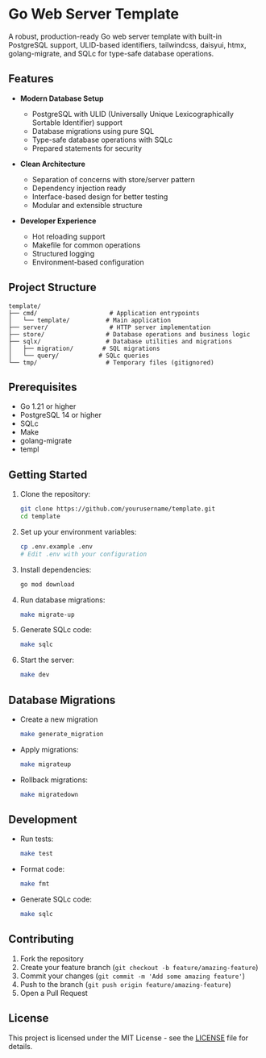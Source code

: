 # Go Web Server Template

A robust, production-ready Go web server template with built-in PostgreSQL support, ULID-based identifiers, tailwindcss, daisyui, htmx, golang-migrate, and SQLc for type-safe database operations.

## Features

- **Modern Database Setup**
  - PostgreSQL with ULID (Universally Unique Lexicographically Sortable Identifier) support
  - Database migrations using pure SQL
  - Type-safe database operations with SQLc
  - Prepared statements for security

- **Clean Architecture**
  - Separation of concerns with store/server pattern
  - Dependency injection ready
  - Interface-based design for better testing
  - Modular and extensible structure

- **Developer Experience**
  - Hot reloading support
  - Makefile for common operations
  - Structured logging
  - Environment-based configuration

## Project Structure

```table
template/
├── cmd/                    # Application entrypoints
│   └── template/          # Main application
├── server/                 # HTTP server implementation
├── store/                 # Database operations and business logic
├── sqlx/                  # Database utilities and migrations
│   ├── migration/        # SQL migrations
│   └── query/           # SQLc queries
└── tmp/                   # Temporary files (gitignored)
```

## Prerequisites

- Go 1.21 or higher
- PostgreSQL 14 or higher
- SQLc
- Make
- golang-migrate
- templ

## Getting Started

1. Clone the repository:

   ```bash
   git clone https://github.com/yourusername/template.git
   cd template
   ```

2. Set up your environment variables:

   ```bash
   cp .env.example .env
   # Edit .env with your configuration
   ```

3. Install dependencies:

   ```bash
   go mod download
   ```

4. Run database migrations:

   ```bash
   make migrate-up
   ```

5. Generate SQLc code:

   ```bash
   make sqlc
   ```

6. Start the server:

   ```bash
   make dev
   ```

## Database Migrations

- Create a new migration

  ```bash
  make generate_migration
  ```

- Apply migrations:

  ```bash
  make migrateup
  ```

- Rollback migrations:

  ```bash
  make migratedown
  ```

## Development

- Run tests:

  ```bash
  make test
  ```

- Format code:

  ```bash
  make fmt
  ```

- Generate SQLc code:

  ```bash
  make sqlc
  ```

## Contributing

1. Fork the repository
2. Create your feature branch (`git checkout -b feature/amazing-feature`)
3. Commit your changes (`git commit -m 'Add some amazing feature'`)
4. Push to the branch (`git push origin feature/amazing-feature`)
5. Open a Pull Request

## License

This project is licensed under the MIT License - see the [LICENSE](LICENSE) file for details.
